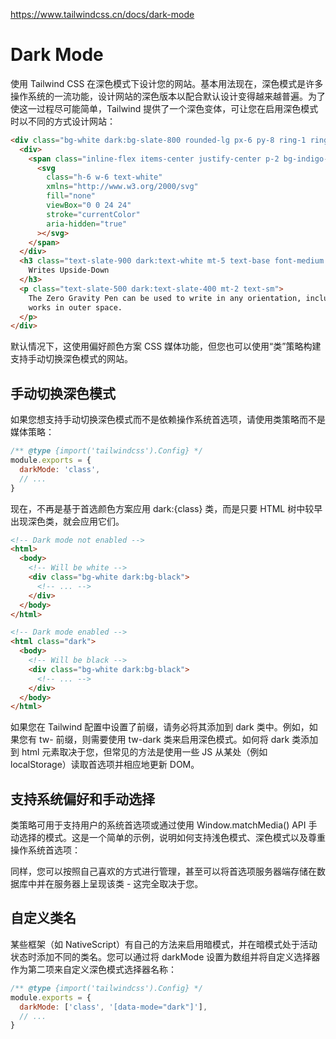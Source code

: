 <https://www.tailwindcss.cn/docs/dark-mode>

# Dark Mode

使用 Tailwind CSS 在深色模式下设计您的网站。基本用法现在，深色模式是许多操作系统的一流功能，设计网站的深色版本以配合默认设计变得越来越普遍。为了使这一过程尽可能简单，Tailwind 提供了一个深色变体，可让您在启用深色模式时以不同的方式设计网站：

```html
<div class="bg-white dark:bg-slate-800 rounded-lg px-6 py-8 ring-1 ring-slate-900/5 shadow-xl">
  <div>
    <span class="inline-flex items-center justify-center p-2 bg-indigo-500 rounded-md shadow-lg">
      <svg
        class="h-6 w-6 text-white"
        xmlns="http://www.w3.org/2000/svg"
        fill="none"
        viewBox="0 0 24 24"
        stroke="currentColor"
        aria-hidden="true"
      ></svg>
    </span>
  </div>
  <h3 class="text-slate-900 dark:text-white mt-5 text-base font-medium tracking-tight">
    Writes Upside-Down
  </h3>
  <p class="text-slate-500 dark:text-slate-400 mt-2 text-sm">
    The Zero Gravity Pen can be used to write in any orientation, including upside-down. It even
    works in outer space.
  </p>
</div>
```

默认情况下，这使用偏好颜色方案 CSS 媒体功能，但您也可以使用“类”策略构建支持手动切换深色模式的网站。

## 手动切换深色模式

如果您想支持手动切换深色模式而不是依赖操作系统首选项，请使用类策略而不是媒体策略：

```js
/** @type {import('tailwindcss').Config} */
module.exports = {
  darkMode: 'class',
  // ...
}
```

现在，不再是基于首选颜色方案应用 dark:{class} 类，而是只要 HTML 树中较早出现深色类，就会应用它们。

```html
<!-- Dark mode not enabled -->
<html>
  <body>
    <!-- Will be white -->
    <div class="bg-white dark:bg-black">
      <!-- ... -->
    </div>
  </body>
</html>

<!-- Dark mode enabled -->
<html class="dark">
  <body>
    <!-- Will be black -->
    <div class="bg-white dark:bg-black">
      <!-- ... -->
    </div>
  </body>
</html>
```

如果您在 Tailwind 配置中设置了前缀，请务必将其添加到 dark 类中。例如，如果您有 tw- 前缀，则需要使用 tw-dark 类来启用深色模式。如何将 dark 类添加到 html 元素取决于您，但常见的方法是使用一些 JS 从某处（例如 localStorage）读取首选项并相应地更新 DOM。

## 支持系统偏好和手动选择

类策略可用于支持用户的系统首选项或通过使用 Window.matchMedia() API 手动选择的模式。这是一个简单的示例，说明如何支持浅色模式、深色模式以及尊重操作系统首选项：

同样，您可以按照自己喜欢的方式进行管理，甚至可以将首选项服务器端存储在数据库中并在服务器上呈现该类 - 这完全取决于您。

## 自定义类名

某些框架（如 NativeScript）有自己的方法来启用暗模式，并在暗模式处于活动状态时添加不同的类名。您可以通过将 darkMode 设置为数组并将自定义选择器作为第二项来自定义深色模式选择器名称：

```js
/** @type {import('tailwindcss').Config} */
module.exports = {
  darkMode: ['class', '[data-mode="dark"]'],
  // ...
}
```
